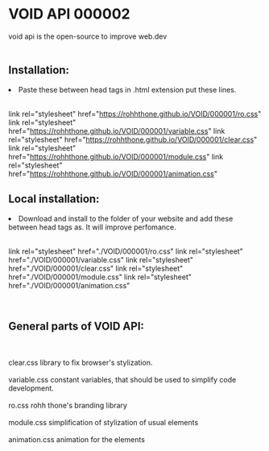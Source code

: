 # VOID API 000002
void api is the open-source to improve web.dev
<br><br>
<h2>Installation:</h2>
<li>Paste these between head tags in .html extension put these lines.</li><br>

link rel="stylesheet" href="https://rohhthone.github.io/VOID/000001/ro.css"
link rel="stylesheet" href="https://rohhthone.github.io/VOID/000001/variable.css"
link rel="stylesheet" href="https://rohhthone.github.io/VOID/000001/clear.css"
link rel="stylesheet" href="https://rohhthone.github.io/VOID/000001/module.css"
link rel="stylesheet" href="https://rohhthone.github.io/VOID/000001/animation.css"

<h2>Local installation:</h2>
<li>Download and install to the folder of your website and add these between head tags as. It will improve perfomance.</li><br>

link rel="stylesheet" href="./VOID/000001/ro.css"
link rel="stylesheet" href="./VOID/000001/variable.css"
link rel="stylesheet" href="./VOID/000001/clear.css"
link rel="stylesheet" href="./VOID/000001/module.css"
link rel="stylesheet" href="./VOID/000001/animation.css"

<br>
<h2>General parts of VOID API: </h2>
<br><br>
clear.css 
library to fix browser's stylization.
<br><br>
variable.css
constant variables, that should be used to simplify code development.
<br><br>
ro.css
rohh thone's branding library
<br><br>
module.css
simplification of stylization of usual elements
<br><br>
animation.css
animation for the elements
